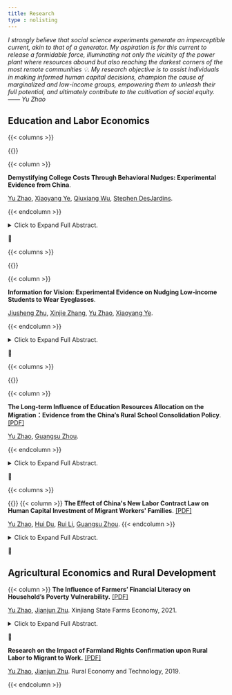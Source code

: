 ```yaml
---
title: Research
type : nolisting
---
```


*I strongly believe that social science experiments generate an imperceptible current, akin to that of a generator. My aspiration is for this current to release a formidable force, illuminating not only the vicinity of the power plant where resources abound but also reaching the darkest corners of the most remote communities 💡. My research objective is to assist individuals in making informed human capital decisions, champion the cause of marginalized and low-income groups, empowering them to unleash their full potential, and ultimately contribute to the cultivation of social equity. —— Yu Zhao* 


## Education and Labor Economics

{{< columns >}}

{{<figure-a src="/media/research/college_cost/ml_shap.png" style="width: 100%;">}}

{{< column >}}

**Demystifying College Costs Through Behavioral Nudges: Experimental Evidence from China**. 

[Yu Zhao](https://yuzhao66.github.io/), [Xiaoyang Ye](https://xiaoyangye.github.io/), [Qiuxiang Wu](http://soe.ruc.edu.cn/info/1201/2823.htm), [Stephen DesJardins](https://marsal.umich.edu/directory/faculty-staff/stephen-l-desjardins).

{{< endcolumn >}}

<details>
<summary>Click to Expand Full Abstract. </summary>
<p style="text-align: justify;">
Abstract: There has been a global trend of rapid college tuition increases, which often come with diverse financial aid packages. How (low-income) students behaviorally respond to these changes in their college choices remains as an open question. In a preregistered field experiment with 5,000 low-income college applicants in China, we examine six major behavioral barriers that may prevent students from correctly understanding the cost-benefit tradeoff of college attendance and making optimal college choices. Those barriers include biased belief, information friction, administrative burden, framing, overconfidence, and social image. In a pilot experiment with 560 college applicants in the summer of 2023, results show that the amalgamation of nudging information has led to a statistically significant increase in the likelihood of students from economically disadvantaged regions opting for universities in larger cities. However, we find large heterogeneities in the treatment effects, yielding more favorable outcomes for students with higher educational aspirations, stronger family backgrounds, and those initially hesitant to attend universities in large cities. Causal Forests analysis further indicates that intervention impacts vary based on students' anticipated tuition costs and personality traits. The results of the main experiment, which will be available shortly, will provide novel experimental evidence for improving financial aid policies for low-income students across the world.   
</p>
</details>



🌻

{{< columns >}}


{{<figure-a src="/media/research/glass.png" style="width: 100%;" >}}

{{< column >}}

**Information for Vision: Experimental Evidence on Nudging Low-income Students to Wear Eyeglasses**. 

[Jiusheng Zhu](https://sites.google.com/view/jiushengzhu), [Xinjie Zhang](https://andyxinjiezhang.wixsite.com/myprofile), [Yu Zhao](https://yuzhao66.github.io/), [Xiaoyang Ye](https://xiaoyangye.github.io/). 

{{< endcolumn >}}

<details>
<summary>Click to Expand Full Abstract. </summary>
<p style="text-align: justify;">
Abstract: This study uses a randomized experiment to examine the effectiveness of informational nudges about eyeglasses on middle-school students’ decisions to purchase glasses when needed. With a sample of 8,808 low-income middle school students in China, the experimental results show that the short-term impact of wearing glasses on academic achievement (vs. long-term impact or social norm) is the most effective information for students. We also find heterogeneity in baseline belief, peer effects, as well as in how students with different characteristics respond to various types of information. Cost-benefit analysis demonstrates efficacy and cost-effectiveness of nudges in improving academic outcomes. Our results provide novel evidence of the importance of precise, personalized information nudges in improving students' educational input and academic achievement.   
</p>
</details>



🌻

{{< columns >}}


{{<figure-a src="/media/research/rpscp.png" style="width: 100%;" >}}

{{< column >}}

**The Long-term Influence of Education Resources Allocation on the Migration：Evidence from the China’s Rural School Consolidation Policy**. [[PDF]](https://yuzhao66.github.io/files/paper/school_consolidation.pdf)

[Yu Zhao](https://yuzhao66.github.io/), [Guangsu Zhou](http://slhr.ruc.edu.cn/szdw/zzjs/ldgx/zgs/226d274fc66240e0b01b3c01243ef853.htm). 

{{< endcolumn >}}
<details>
<summary>Click to Expand Full Abstract.</summary>
<p style="text-align: justify;">
The experiences of student life can have lasting impacts on an individual's future outcomes. We take the policy of the Rural Primary School Consolidation Program (RPSCP) in 2001 as a quasi-natural experiment, and comprehensively examine the long-term impact of this policy on students’ migration decisions in the future. We find that the RPSCP policy has a persisting negative impact on rural students’ future migration, with a more pronounced effect among girls and younger students. Mechanism analysis suggests that the RPSCP can hinder the process of human capital accumulation, thereby reducing the likelihood of migration. Further investigation highlights that school consolidation not only affects students' career choices, but also has a profound impact on household registration conversion and settlement intentions in other regions.    
</p>
</details>



🌻

{{< columns >}}


{{<figure-a src="/media/research/nlcl.png" >}}
{{< column >}}
**The Effect of China's New Labor Contract Law on Human Capital Investment of Migrant Workers' Families**. [[PDF]](https://yuzhao66.github.io/files/paper/nlcl.pdf)

[Yu Zhao](https://yuzhao66.github.io/), [Hui Du](/), [Rui Li](https://hums.dlmu.edu.cn/info/1121/2061.htm), [Guangsu Zhou](http://slhr.ruc.edu.cn/szdw/zzjs/ldgx/zgs/226d274fc66240e0b01b3c01243ef853.htm). 
{{< endcolumn >}}

<details>
<summary>Click to Expand Full Abstract.</summary>
<p style="text-align: justify;">
Abstract: We take the implementation of "China’s New Labor Contract Law" (NLCL) in 2008 as a quasi-natural experiment, and apply the Difference-in-Differences method to assess the impact of the policy on human capital investment in migrant workers’ families. Our analysis reveals that the NLCL leads to a significant increase in education expenditure among migrant workers’ families. Heterogeneity analysis shows that the effect is more pronounced in families with higher education levels, families with only one child, and families that belong to medium income levels. Mechanism analysis suggests that the NLCL increases the likelihood of migrant workers receiving pension and medical insurance, thereby reducing the associated risks and burdens for families and ultimately boosting education spending. The NLCL not only protects the labor rights and interests of vulnerable groups like migrant workers, but also has significant implications for enhancing human capital investments, promoting social mobility, and achieving shared prosperity.    
</p>
</details>


🌻



## Agricultural Economics and Rural Development

{{< column >}}
**The Influence of Farmers’ Financial Literacy on Household’s Poverty Vulnerability.** [[PDF]](https://yuzhao66.github.io/files/paper/finance.pdf)

[Yu Zhao](https://yuzhao66.github.io/), [Jianjun Zhu](https://jgxy.sdau.edu.cn/2017/0913/c11111a170598/page.htm). Xinjiang State Farms Economy, 2021. 


<details>
<summary>Click to Expand Full Abstract.</summary>
<p style="text-align: justify;">
Abstract: 2020 is the year to win the battle against poverty in an all-round way. The focus of poverty governance will shift to relatively invisible poverty. As an important indicator of poverty prevention and control, vulnerability to poverty is of great significance for establishing a long-term mechanism to solve relative poverty. This paper empirically analyzed the impact of financial literacy on the poverty vulnerability of rural residents by using the 2015 China Household Financial Survey（CHFS）data. The results show that financial literacy has a significant negative impact on the poverty vulnerability of rural households, and the improvement of financial literacy is helpful to reduce the poverty vulnerability of rural households. Further research shows that the proportion of risk assets, off-farm entrepreneurship and insurance purchase play an intermediary role in the process of financial literacy affecting poverty vulnerability, and financial literacy can reduce poverty vulnerability by influencing the proportion of risk assets, encouraging off-farm entrepreneurship and insurance purchase.   
</p>
</details>


🌻

**Research on the Impact of Farmland Rights Confirmation upon Rural Labor to Migrant to Work.** [[PDF]](https://yuzhao66.github.io/files/paper/migrate.pdf)

[Yu Zhao](https://yuzhao66.github.io/), [Jianjun Zhu](https://jgxy.sdau.edu.cn/2017/0913/c11111a170598/page.htm). Rural Economy and Technology, 2019. 

{{< endcolumn >}}
